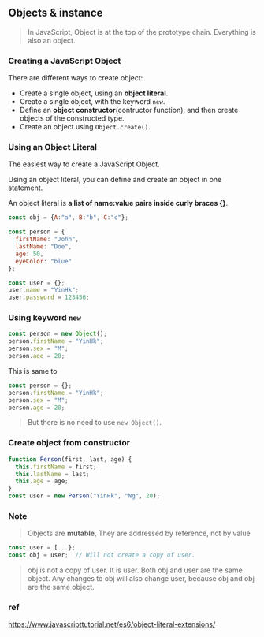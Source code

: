 ## Objects & instance
> In JavaScript, Object is at the top of the prototype chain. Everything is also an object.

### Creating a JavaScript Object

There are different ways to create object:
- Create a single object, using an **object literal**.
- Create a single object, with the keyword `new`.
- Define an **object constructor**(contructor function), and then create objects of the constructed type.
- Create an object using `Object.create()`.


### Using an Object Literal
The easiest way to create a JavaScript Object.

Using an object literal, you can define and create an object in one statement.

An object literal is **a list of name:value pairs inside curly braces {}**.

```js
const obj = {A:"a", B:"b", C:"c"};

const person = {
  firstName: "John",
  lastName: "Doe",
  age: 50,
  eyeColor: "blue"
};

const user = {};
user.name = "YinHk";
user.password = 123456;
```

### Using keyword `new`
```js
const person = new Object();
person.firstName = "YinHk";
person.sex = "M";
person.age = 20;
```
This is same to 
```js
const person = {};
person.firstName = "YinHk";
person.sex = "M";
person.age = 20;

```
> But there is no need to use `new Object()`.

### Create object from constructor 
```js
function Person(first, last, age) {
  this.firstName = first;
  this.lastName = last;
  this.age = age;
}
const user = new Person("YinHk", "Ng", 20);
```

### Note
> Objects are **mutable**, They are addressed by reference, not by value

```js
const user = [...};
const obj = user;  // Will not create a copy of user.
```
> obj is not a copy of user. It is user. Both obj and user are the same object. Any changes to obj will also change user, because obj and obj are the same object.


### ref
https://www.javascripttutorial.net/es6/object-literal-extensions/
